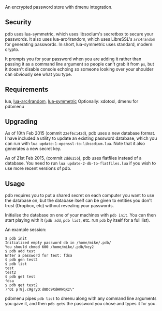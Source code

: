 An encrypted password store with dmenu integration.


Security
--------

pdb uses lua-symmetric, which uses libsodium's secretbox to secure your
passwords. It also uses lua-arc4random, which uses LibreSSL's
`arc4random` for generating passwords. In short, lua-symmetric uses
standard, modern crypto.

It prompts you for your password when you are adding it rather than
passing it as a command line argument so people can't grab it from `ps`,
but it doesn't disable console echoing so someone looking over your
shoulder can obviously see what you type.


Requirements
------------

[arc4]: https://github.com/mikejsavage/lua-arc4random
[symmetric]: https://github.com/mikejsavage/lua-symmetric

lua, [lua-arc4random][arc4], [lua-symmetric][symmetric]
Optionally: xdotool, dmenu for pdbmenu


Upgrading
---------

As of 10th Feb 2015 (commit `22ef6c142d`), pdb uses a new database
format. I have included a utility to update an existing password
database, which you can run with `lua
update-1-openssl-to-libsodium.lua`. Note that it also generates a new
secret key.

As of 21st Feb 2015, (commit `2dd625b`), pdb uses flatfiles instead of a
database. You need to run `lua update-2-db-to-flatfiles.lua` if you wish
to use more recent versions of pdb.


Usage
-----

pdb requires you to put a shared secret on each computer you want to
use the database on, but the database itself can be given to entities
you don't trust (Dropbox, etc) without revealing your passwords.

Initialise the database on one of your machines with `pdb init`. You can
then start playing with it (`pdb add`, `pdb list`, etc. run `pdb` by
itself for a full list).

An example session:

	$ pdb init
	Initialized empty password db in /home/mike/.pdb/
	You should chmod 600 /home/mike/.pdb/key2
	$ pdb add test 
	Enter a password for test: fdsa
	$ pdb gen test2
	$ pdb list 
	test
	test2
	$ pdb get test
	fdsa
	$ pdb get test2
	)"QI p!8j.c9g!yQ:d8Dc9XdHKWqKz\"

pdbmenu pipes `pdb list` to dmenu along with any command line arguments
you gave it, and then `pdb get`s the password you chose and types it for
you.
